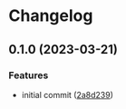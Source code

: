 # Changelog

## 0.1.0 (2023-03-21)


### Features

* initial commit ([2a8d239](https://github.com/liblaf/taichi-extras/commit/2a8d23998357be25782bd68d9efa3a2dad709c9b))
